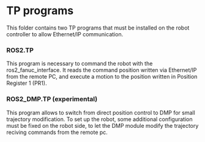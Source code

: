 # TP programs

This folder contains two TP programs that must be installed on the robot controller to allow Ethernet/IP communication.

### ROS2.TP
This program is necessary to command the robot with the ros2_fanuc_interface.
It reads the command position written via Ethernet/IP from the remote PC, and execute a motion to the position written in Position Register 1 (PR1).

### ROS2_DMP.TP (experimental)
This program allows to switch from direct position control to DMP for small trajectory modification. To set up the robot, some additional configuration must be fixed on the robot side, to let the DMP module modify the trajectory reciving commands from the remote pc.
